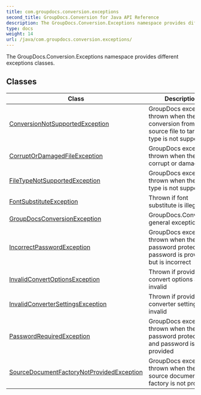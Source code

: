 ```yaml
---
title: com.groupdocs.conversion.exceptions
second_title: GroupDocs.Conversion for Java API Reference
description: The GroupDocs.Conversion.Exceptions namespace provides different exceptions classes.
type: docs
weight: 14
url: /java/com.groupdocs.conversion.exceptions/
---
```


The GroupDocs.Conversion.Exceptions namespace provides different exceptions classes.


## Classes

| Class | Description |
| --- | --- |
| [ConversionNotSupportedException](../com.groupdocs.conversion.exceptions/conversionnotsupportedexception) | GroupDocs exception thrown when the conversion from source file to target file type is not supported |
| [CorruptOrDamagedFileException](../com.groupdocs.conversion.exceptions/corruptordamagedfileexception) | GroupDocs exception thrown when the file is corrupt or damaged |
| [FileTypeNotSupportedException](../com.groupdocs.conversion.exceptions/filetypenotsupportedexception) | GroupDocs exception thrown when the file type is not supported |
| [FontSubstituteException](../com.groupdocs.conversion.exceptions/fontsubstituteexception) | Thrown if font substitute is illegal |
| [GroupDocsConversionException](../com.groupdocs.conversion.exceptions/groupdocsconversionexception) | GroupDocs.Conversion general exception |
| [IncorrectPasswordException](../com.groupdocs.conversion.exceptions/incorrectpasswordexception) | GroupDocs exception thrown when the file is password protected, password is provided but is incorrect |
| [InvalidConvertOptionsException](../com.groupdocs.conversion.exceptions/invalidconvertoptionsexception) | Thrown if provided convert options are invalid |
| [InvalidConverterSettingsException](../com.groupdocs.conversion.exceptions/invalidconvertersettingsexception) | Thrown if provided converter settings are invalid |
| [PasswordRequiredException](../com.groupdocs.conversion.exceptions/passwordrequiredexception) | GroupDocs exception thrown when the file is password protected and password is not provided |
| [SourceDocumentFactoryNotProvidedException](../com.groupdocs.conversion.exceptions/sourcedocumentfactorynotprovidedexception) | GroupDocs exception thrown when the source document factory is not provided |
